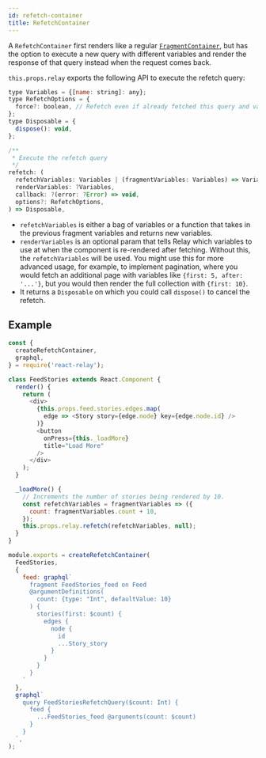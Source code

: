 ```yaml
---
id: refetch-container
title: RefetchContainer
---
```


A `RefetchContainer` first renders like a regular [`FragmentContainer`](./fragment-container.html), but has the option to execute a new query with different variables and render the response of that query instead when the request comes back.

`this.props.relay` exports the following API to execute the refetch query:

```javascript
type Variables = {[name: string]: any};
type RefetchOptions = {
  force?: boolean, // Refetch even if already fetched this query and variables.
};
type Disposable = {
  dispose(): void,
};

/**
 * Execute the refetch query
 */
refetch: (
  refetchVariables: Variables | (fragmentVariables: Variables) => Variables,
  renderVariables: ?Variables,
  callback: ?(error: ?Error) => void,
  options?: RefetchOptions,
) => Disposable,
```

* `refetchVariables` is either a bag of variables or a function that takes in the previous fragment variables and returns new variables.
* `renderVariables` is an optional param that tells Relay which variables to use at when the component is re-rendered after fetching. Without this, the `refetchVariables` will be used. You might use this for more advanced usage, for example, to implement pagination, where you would fetch an additional page with variables like `{first: 5, after: '...'}`, but you would then render the full collection with `{first: 10}`.
* It returns a `Disposable` on which you could call `dispose()` to cancel the refetch.


## Example

```javascript
const {
  createRefetchContainer,
  graphql,
} = require('react-relay');

class FeedStories extends React.Component {
  render() {
    return (
      <div>
        {this.props.feed.stories.edges.map(
          edge => <Story story={edge.node} key={edge.node.id} />
        )}
        <button
          onPress={this._loadMore}
          title="Load More"
        />
      </div>
    );
  }

  _loadMore() {
    // Increments the number of stories being rendered by 10.
    const refetchVariables = fragmentVariables => ({
      count: fragmentVariables.count + 10,
    });
    this.props.relay.refetch(refetchVariables, null);
  }
}

module.exports = createRefetchContainer(
  FeedStories,
  {
    feed: graphql`
      fragment FeedStories_feed on Feed
      @argumentDefinitions(
        count: {type: "Int", defaultValue: 10}
      ) {
        stories(first: $count) {
          edges {
            node {
              id
              ...Story_story
            }
          }
        }
      }
    `
  },
  graphql`
    query FeedStoriesRefetchQuery($count: Int) {
      feed {
        ...FeedStories_feed @arguments(count: $count)
      }
    }
  `,
);
```
